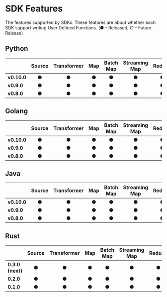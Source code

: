 # SDK Features

The features supported by SDKs. These features are about whether each SDK support writing User Defined Functions.
(● - Released, ○ - Future Release)

## Python

|                  | Source | Transformer | Map | Batch Map | Streaming Map | Reduce | Reduce Streaming | Reduce Sessions | Accumulator | Sink |
|:-----------------|:------:|:-----------:|:---:|:---------:|:-------------:|:------:|:----------------:|:---------------:|:-----------:|:----:|
| __v0.10.0__      |   ●    |      ●      |  ●  |     ●     |       ●       |   ●    |        ●         |                 |      ●      |  ●   |
| __v0.9.0__       |   ●    |      ●      |  ●  |     ●     |       ●       |   ●    |        ●         |                 |             |  ●   |
| __v0.8.0__       |   ●    |      ●      |  ●  |     ●     |       ●       |   ●    |        ●         |                 |             |  ●   |

## Golang

|             | Source | Transformer | Map | Batch Map | Streaming Map | Reduce | Reduce Streaming | Reduce Sessions | Accumulator | Sink |
|:------------|:------:|:-----------:|:---:|:---------:|:-------------:|:------:|:----------------:|:---------------:|:-----------:|:----:|
| __v0.10.0__ |   ●    |      ●      |  ●  |     ●     |       ●       |   ●    |        ●         |        ●        |      ●      |  ●   |
| __v0.9.0__  |   ●    |      ●      |  ●  |     ●     |       ●       |   ●    |        ●         |        ●        |             |  ●   |
| __v0.8.0__  |   ●    |      ●      |  ●  |     ●     |       ●       |   ●    |        ●         |        ●        |             |  ●   |

## Java

|             | Source | Transformer | Map | Batch Map | Streaming Map | Reduce | Reduce Streaming | Reduce Sessions | Accumulator | Sink |
|:------------|:------:|:-----------:|:---:|:---------:|:-------------:|:------:|:----------------:|:---------------:|:-----------:|:----:|
| __v0.10.0__ |   ●    |      ●      |  ●  |     ●     |       ●       |   ●    |        ●         |        ●        |      ●      |  ●   |
| __v0.9.0__  |   ●    |      ●      |  ●  |     ●     |       ●       |   ●    |        ●         |        ●        |             |  ●   |
| __v0.8.0__  |   ●    |      ●      |  ●  |     ●     |       ●       |   ●    |        ●         |        ●        |             |  ●   |


## Rust

|                  | Source | Transformer | Map | Batch Map | Streaming Map | Reduce | Reduce Streaming | Reduce Sessions | Accumulator | Sink |
|:-----------------|:------:|:-----------:|:---:|:---------:|:-------------:|:------:|:----------------:|:---------------:|:-----------:|:----:|
| __0.3.0 (next)__ |   ●    |      ●      |  ●  |     ●     |       ●       |   ●    |        ●         |        ○        |      ○      |  ●   |
| __0.2.0__        |   ●    |      ●      |  ●  |     ●     |       ●       |   ●    |        ●         |        ●        |             |  ●   |
| __0.1.0__        |   ●    |      ●      |  ●  |     ●     |       ●       |   ●    |        ●         |        ●        |             |  ●   |
